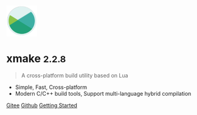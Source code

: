 <img src="/assets/img/logo.svg" width="16%" />

# xmake <small>2.2.8</small>

> A cross-platform build utility based on Lua

- Simple, Fast, Cross-platform 
- Modern C/C++ build tools, Support multi-language hybrid compilation

[Gitee](https://gitee.com/tboox/xmake/)
[Github](https://github.com/xmake-io/xmake/)
[Getting Started](/getting_started)

